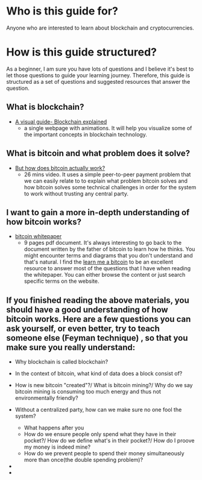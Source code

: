 # Who is this guide for?
Anyone who are interested to learn about blockchain and cryptocurrencies. 

# How is this guide structured?
As a beginner, I am sure you have lots of questions and I believe it's best to let those questions to guide your learning journey. Therefore, this guide is structured as a set of questions and suggested resources that answer the question.

## What is blockchain?
- [A visual guide- Blockchain explained](http://graphics.reuters.com/TECHNOLOGY-BLOCKCHAIN/010070P11GN/index.html)
  - a single webpage with animations. It will help you visualize some of the important concepts in blockchain technology.  

## What is bitcoin and what problem does it solve?
- [But how does bitcoin actually work?](https://www.youtube.com/watch?v=bBC-nXj3Ng4)
  - 26 mins video. It uses a simple peer-to-peer payment problem that we can easily relate to to explain what problem bitcoin solves and how bitcoin solves some technical challenges in order for the system to work without trusting any central party.


## I want to gain a more in-depth understanding of how bitcoin works?
- [bitcoin whitepaper](https://bitcoin.org/bitcoin.pdf)
  - 9 pages pdf document. It's always interesting to go back to the document written by the father of bitcoin to learn how he thinks. You might encounter terms and diagrams that you don't understand and that's natural. I find the [learn me a bitcoin](https://learnmeabitcoin.com) to be an excellent resource to answer most of the questions that I have when reading the whitepaper. You can either browse the content or just search specific terms on the website.

## If you finished reading the above materials, you should have a good understanding of how bitcoin works. Here are a few questions you can ask yourself, or even better, try to teach someone else (Feyman technique) , so that you make sure you really understand:
- Why blockchain is called blockchain?
- In the context of bitcoin, what kind of data does a block consist of?
- How is new bitcoin "created"?/ What is bitcoin mining?/ Why do we say bitcoin mining is consuming too much energy and thus not environmentally friendly?
- Without a centralized party, how can we make sure no one fool the system? 
  - What happens after you 
  - How do we ensure people only spend what they have in their pocket?/ How do we define what's in their pocket?/ How do I proove my money is indeed mine?
  - How do we prevent people to spend their money simultaneously more than once(the double spending problem)?


- 
- 


